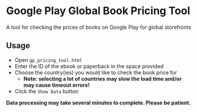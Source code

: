 # Google Play Global Book Pricing Tool
A tool for checking the prices of books on Google Play for global storefronts

## Usage ##
- Open `gp_pricing_tool.html`
- Enter the ID of the ebook or paperback in the space provided
- Choose the country(ies) you would like to check the book price for
  - **Note: selecting a lot of countries may slow the load time and/or may cause timeout errors!**
- Click the `Show Data` button

**Data processing may take several minutes to complete. Please be patient.**
